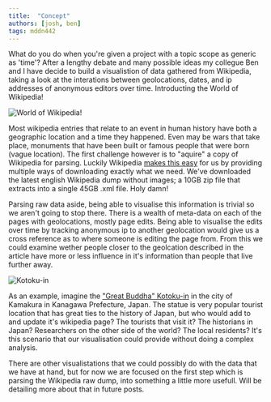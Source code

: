 ```yaml
---
title:  "Concept"
authors: [josh, ben]
tags: mddn442
---
```


What do you do when you're given a project with a topic scope as generic as 'time'? After a lengthy debate and many possible ideas my collegue Ben and I have decide to build a visualistion of data gathered from Wikipedia, taking a look at the interations between geolocations, dates, and ip addresses of anonymous editors over time. Introducting the World of Wikipedia!  

![World of Wikipedia!][wow-logo]  

Most wikipedia entries that relate to an event in human history have both a geographic location and a time they happened. Even may be wars that take place, monuments that have been built or famous people that were born (vague location). The first challenge however is to "aquire" a copy of Wikipedia for parsing. Luckily Wikipedia [makes this easy][wiki-download] for us by providing multiple ways of downloading exactly what we need. We've downloaded the latest english Wikipedia dump without images; a 10GB zip file that extracts into a single 45GB .xml file. Holy damn!  


Parsing raw data aside, being able to visualise this information is trivial so we aren't going to stop there. There is a wealth of meta-data on each of the pages with geolocations, mostly page edits. Being able to visualise the edits over time by tracking anonymous ip to another geolocation would give us a cross reference as to where someone is editing the page from. From this we could examine wether people closer to the geolcation described in the article have more or less influence in it's information than people that live further away.  

![Kotoku-in][wiki-buddha-pic]  

As an example, imagine the ["Great Buddha" Kotoku-in][wiki-buddha] in the city of Kamakura in Kanagawa Prefecture, Japan. The statue is very popular tourist location that has great ties to the history of Japan, but who would add to and update it's wikipedia page? The tourists that visit it? The historians in Japan? Researchers on the other side of the world? The local residents? It's this scenario that our visualisation could provide without doing a complex analysis.  

There are other visualistations that we could possibly do with the data that we have at hand, but for now we are focused on the first step which is parsing the Wikipedia raw dump, into something a little more usefull. Will be detailing more about that in future posts.  

[wow-logo]: http://i.imgur.com/rXg1yRU.png
[wiki-download]: http://en.wikipedia.org/wiki/Wikipedia:Database_download
[wiki-buddha]: http://en.wikipedia.org/wiki/K%C5%8Dtoku-in
[wiki-buddha-pic]: http://i.imgur.com/0n7SZTd.jpg
